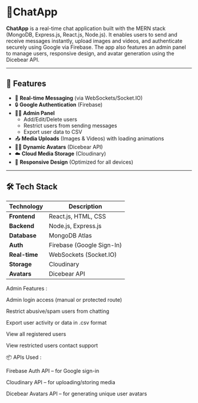 # 💬ChatApp

**ChatApp** is a real-time chat application built with the MERN stack (MongoDB, Express.js, React.js, Node.js). It enables users to send and receive messages instantly, upload images and videos, and authenticate securely using Google via Firebase. The app also features an admin panel to manage users, responsive design, and avatar generation using the Dicebear API.

---

## 🚀 Features

- 🔁 **Real-time Messaging** (via WebSockets/Socket.IO)
- 🔒 **Google Authentication** (Firebase)
- 🧑‍💼 **Admin Panel**
  - Add/Edit/Delete users
  - Restrict users from sending messages
  - Export user data to CSV
- 📤 **Media Uploads** (Images & Videos) with loading animations
- 🧑‍🎨 **Dynamic Avatars** (Dicebear API)
- ☁️ **Cloud Media Storage** (Cloudinary)
- 📱 **Responsive Design** (Optimized for all devices)

---

## 🛠️ Tech Stack

| Technology     | Description                         |
|----------------|-------------------------------------|
| **Frontend**   | React.js, HTML, CSS                 |
| **Backend**    | Node.js, Express.js                 |
| **Database**   | MongoDB Atlas                       |
| **Auth**       | Firebase (Google Sign-In)           |
| **Real-time**  | WebSockets (Socket.IO)              |
| **Storage**    | Cloudinary                          |
| **Avatars**    | Dicebear API                        |


Admin Features : 

Admin login access (manual or protected route)

Restrict abusive/spam users from chatting

Export user activity or data in .csv format

View all registered users

View restricted users contact support

📦 APIs Used : 

Firebase Auth API – for Google sign-in

Cloudinary API – for uploading/storing media

Dicebear Avatars API – for generating unique user avatars

